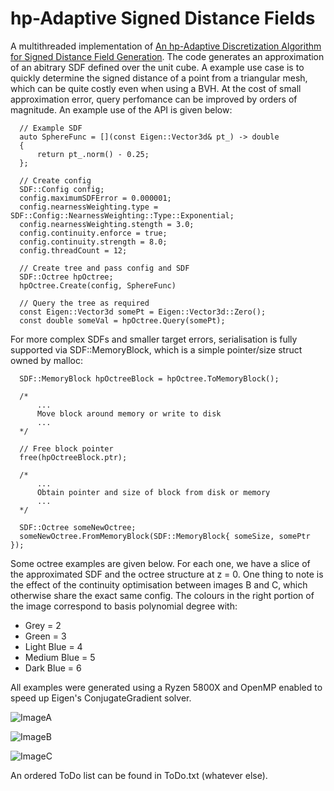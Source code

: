 # hp-Adaptive Signed Distance Fields

A multithreaded implementation of [An hp-Adaptive Discretization Algorithm for
Signed Distance Field Generation](https://www.animation.rwth-aachen.de/media/papers/2017-TVCG-HPDistanceFields.pdf). The code generates an approximation of an abitrary SDF defined over the unit cube. A example use case is to quickly determine the signed distance of a point from a triangular mesh, which can be quite costly even when using a BVH. At the cost of small approximation error, query perfomance can be improved by orders of magnitude. An example use of the API is given below:

```
  // Example SDF
  auto SphereFunc = [](const Eigen::Vector3d& pt_) -> double
  {
      return pt_.norm() - 0.25;
  };
  
  // Create config
  SDF::Config config;
  config.maximumSDFError = 0.000001;
  config.nearnessWeighting.type = SDF::Config::NearnessWeighting::Type::Exponential;
  config.nearnessWeighting.stength = 3.0;
  config.continuity.enforce = true;
  config.continuity.strength = 8.0;
  config.threadCount = 12;
  
  // Create tree and pass config and SDF
  SDF::Octree hpOctree;
  hpOctree.Create(config, SphereFunc)
  
  // Query the tree as required
  const Eigen::Vector3d somePt = Eigen::Vector3d::Zero();
  const double someVal = hpOctree.Query(somePt);
```

For more complex SDFs and smaller target errors, serialisation is fully supported via SDF::MemoryBlock, which is a simple pointer/size struct owned by malloc:

```
  SDF::MemoryBlock hpOctreeBlock = hpOctree.ToMemoryBlock();
  
  /*
      ...
      Move block around memory or write to disk
      ...
  */
  
  // Free block pointer
  free(hpOctreeBlock.ptr);
  
  /*
      ...
      Obtain pointer and size of block from disk or memory
      ...
  */
  
  SDF::Octree someNewOctree;
  someNewOctree.FromMemoryBlock(SDF::MemoryBlock{ someSize, somePtr });
```

Some octree examples are given below. For each one, we have a slice of the approximated SDF and the octree structure at z = 0. One thing to note is the effect of the continuity optimisation between images B and C, which otherwise share the exact same config. The colours in the right portion of the image correspond to basis polynomial degree with:

* Grey = 2
* Green = 3
* Light Blue = 4
* Medium Blue = 5
* Dark Blue = 6

All examples were generated using a Ryzen 5800X and OpenMP enabled to speed up Eigen's ConjugateGradient solver.

![ImageA](https://i.imgur.com/kCpQJvk.png)

![ImageB](https://i.imgur.com/cbhtWNn.png)

![ImageC](https://i.imgur.com/0aHdBCW.png)

An ordered ToDo list can be found in ToDo.txt (whatever else).
